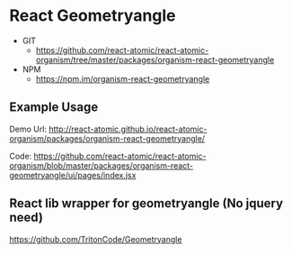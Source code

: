 React Geometryangle 
===============
   * GIT
      * https://github.com/react-atomic/react-atomic-organism/tree/master/packages/organism-react-geometryangle 
   * NPM
      * https://npm.im/organism-react-geometryangle

## Example Usage
Demo Url:
http://react-atomic.github.io/react-atomic-organism/packages/organism-react-geometryangle/

Code:
https://github.com/react-atomic/react-atomic-organism/blob/master/packages/organism-react-geometryangle/ui/pages/index.jsx

## React lib wrapper for geometryangle (No jquery need)
https://github.com/TritonCode/Geometryangle




